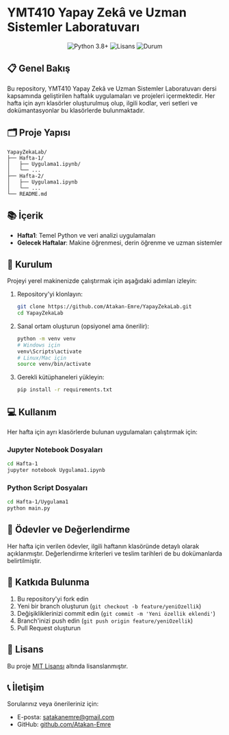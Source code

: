 # YMT410 Yapay Zekâ ve Uzman Sistemler Laboratuvarı

<div align="center">
  <img src="https://img.shields.io/badge/Python-3.8%2B-blue" alt="Python 3.8+">
  <img src="https://img.shields.io/badge/Lisans-MIT-green" alt="Lisans">
  <img src="https://img.shields.io/badge/Durum-Aktif-success" alt="Durum">
</div>

## 📋 Genel Bakış

Bu repository, YMT410 Yapay Zekâ ve Uzman Sistemler Laboratuvarı dersi kapsamında geliştirilen haftalık uygulamaları ve projeleri içermektedir. Her hafta için ayrı klasörler oluşturulmuş olup, ilgili kodlar, veri setleri ve dokümantasyonlar bu klasörlerde bulunmaktadır.

## 🗂️ Proje Yapısı

```
YapayZekaLab/
├── Hafta-1/
│   ├── Uygulama1.ipynb/
│   └── ...
├── Hafta-2/
│   ├── Uygulama1.ipynb
│   └── ...
└── README.md
```

## 📚 İçerik

- **Hafta1**: Temel Python ve veri analizi uygulamaları
- **Gelecek Haftalar**: Makine öğrenmesi, derin öğrenme ve uzman sistemler

## 🚀 Kurulum

Projeyi yerel makinenizde çalıştırmak için aşağıdaki adımları izleyin:

1. Repository'yi klonlayın:
   ```bash
   git clone https://github.com/Atakan-Emre/YapayZekaLab.git
   cd YapayZekaLab
   ```

2. Sanal ortam oluşturun (opsiyonel ama önerilir):
   ```bash
   python -m venv venv
   # Windows için
   venv\Scripts\activate
   # Linux/Mac için
   source venv/bin/activate
   ```

3. Gerekli kütüphaneleri yükleyin:
   ```bash
   pip install -r requirements.txt
   ```

## 💻 Kullanım

Her hafta için ayrı klasörlerde bulunan uygulamaları çalıştırmak için:

### Jupyter Notebook Dosyaları

```bash
cd Hafta-1
jupyter notebook Uygulama1.ipynb
```

### Python Script Dosyaları

```bash
cd Hafta-1/Uygulama1
python main.py
```

## 📝 Ödevler ve Değerlendirme

Her hafta için verilen ödevler, ilgili haftanın klasöründe detaylı olarak açıklanmıştır. Değerlendirme kriterleri ve teslim tarihleri de bu dokümanlarda belirtilmiştir.

## 🤝 Katkıda Bulunma

1. Bu repository'yi fork edin
2. Yeni bir branch oluşturun (`git checkout -b feature/yeniOzellik`)
3. Değişikliklerinizi commit edin (`git commit -m 'Yeni özellik eklendi'`)
4. Branch'inizi push edin (`git push origin feature/yeniOzellik`)
5. Pull Request oluşturun

## 📄 Lisans

Bu proje [MIT Lisansı](LICENSE) altında lisanslanmıştır.

## 📞 İletişim

Sorularınız veya önerileriniz için:
- E-posta: satakanemre@gmail.com
- GitHub: [github.com/Atakan-Emre](https://github.com/Atakan-Emre)
